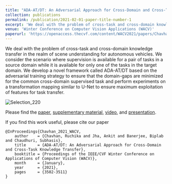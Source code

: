 ```yaml
---
title: "ADA-AT/DT: An Adversarial Approach for Cross-Domain and Cross-Task Knowledge Transfer"
collection: publications
permalink: /publication/2021-02-01-paper-title-number-1
excerpt: 'We deal with the problem of cross-task and cross-domain knowledge transfer in the realm of scene understanding for autonomous vehicles. We consider the scenario where supervision is available for a pair of tasks in a source domain while it is available for only one of the tasks in the target domain. We develop a novel framework called ADA-AT/DT based on the adversarial training strategy to ensure that the domain-gaps are minimized for the common cross-domain supervised task and perform experiments on a transformation mapping similar to U-Net to ensure maximum exploitation of features for task transfer.'
venue: 'Winter Conference on Computer Vision Applications (WACV)'
paperurl: 'https://openaccess.thecvf.com/content/WACV2021/papers/Chavhan_ADA-ATDT_An_Adversarial_Approach_for_Cross-Domain_and_Cross-Task_Knowledge_Transfer_WACV_2021_paper.pdf'
---
```

We deal with the problem of cross-task and cross-domain knowledge transfer in the realm of scene understanding for autonomous vehicles. We consider the scenario where supervision is available for a pair of tasks in a source domain while it is available for only one of the tasks in the target domain. We develop a novel framework called ADA-AT/DT based on the adversarial training strategy to ensure that the domain-gaps are minimized for the common cross-domain supervised task and perform experiments on a transformation mapping similar to U-Net to ensure maximum exploitation of features for task transfer.

![Selection_220](https://user-images.githubusercontent.com/32021556/136277624-32679973-00aa-49c5-8989-4ca9c28cff32.png)


Please find the [paper](https://openaccess.thecvf.com/content/WACV2021/papers/Chavhan_ADA-ATDT_An_Adversarial_Approach_for_Cross-Domain_and_Cross-Task_Knowledge_Transfer_WACV_2021_paper.pdf), [supplementary material](https://openaccess.thecvf.com/content/WACV2021/supplemental/Chavhan_ADA-ATDT_An_Adversarial_WACV_2021_supplemental.pdf), [video](https://www.youtube.com/watch?v=UwehAyT2gjw), and [presentation](/files/wacv_ppt.pdf).

If you find this work useful, please cite our paper
```
@InProceedings{Chavhan_2021_WACV,
    author    = {Chavhan, Ruchika and Jha, Ankit and Banerjee, Biplab and Chaudhuri, Subhasis},
    title     = {ADA-AT/DT: An Adversarial Approach for Cross-Domain and Cross-Task Knowledge Transfer},
    booktitle = {Proceedings of the IEEE/CVF Winter Conference on Applications of Computer Vision (WACV)},
    month     = {January},
    year      = {2021},
    pages     = {3502-3511}
}
```
